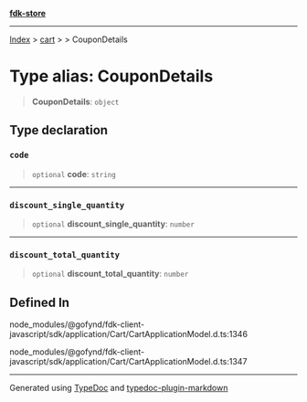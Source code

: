 [**fdk-store**](../../../README.md)
***

[Index](../../../API.md) > [cart](../../README.md) > [<internal>](../README.md) > CouponDetails

# Type alias: CouponDetails

> **CouponDetails**: `object`

## Type declaration

### `code`

> `optional` **code**: `string`

***

### `discount_single_quantity`

> `optional` **discount\_single\_quantity**: `number`

***

### `discount_total_quantity`

> `optional` **discount\_total\_quantity**: `number`

## Defined In

node\_modules/@gofynd/fdk-client-javascript/sdk/application/Cart/CartApplicationModel.d.ts:1346

node\_modules/@gofynd/fdk-client-javascript/sdk/application/Cart/CartApplicationModel.d.ts:1347

***
Generated using [TypeDoc](https://typedoc.org/) and [typedoc-plugin-markdown](https://www.npmjs.com/package/typedoc-plugin-markdown)
